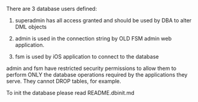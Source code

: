 There are 3 database users defined:

1) superadmin
has all access granted and should be used by DBA to alter DML objects

2) admin
is used in the connection string by OLD FSM admin web application.

3) fsm
is used by iOS application to connect to the database

admin and fsm have restricted security permissions to allow them to perform ONLY the database operations required by the applications they serve. They cannot DROP tables, for example.

To init the database please read README.dbinit.md